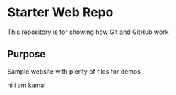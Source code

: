 # Starter Web Repo

This repository is for showing how Git and GitHub work

## Purpose

Sample website with plenty of files for demos


hi i am kamal
